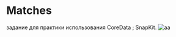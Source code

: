 # Matches
задание для практики использования CoreData ; SnapKit.
![aa](https://user-images.githubusercontent.com/45273279/147755864-5e4e6eb7-d02c-4f07-a121-1c95806f8f30.gif)
